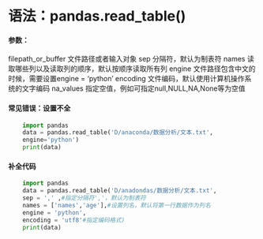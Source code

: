 # 语法：pandas.read_table()

#### 参数：

filepath_or_buffer 文件路径或者输入对象
 sep 分隔符，默认为制表符
 names 读取哪些列以及读取列的顺序，默认按顺序读取所有列
 engine 文件路径包含中文的时候，需要设置engine = ‘python’
 encoding 文件编码，默认使用计算机操作系统的文字编码
 na_values 指定空值，例如可指定null,NULL,NA,None等为空值

#### 常见错误：设置不全

``` python
    import pandas
    data = pandas.read_table('D/anaconda/数据分析/文本.txt',
    engine='python')
    print(data)
```

#### 补全代码

``` python
    import pandas
    data = pandas.read_table('D/anadondas/数据分析/文本.txt',
    sep = ',' ,#指定分隔符','，默认为制表符
    names = ['names','age'],#设置列名，默认将第一行数据作为列名
    engine = 'python',
    encoding = 'utf8'#指定编码格式)
    print(data)
```
